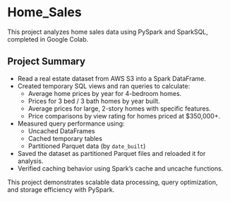 # Home_Sales

This project analyzes home sales data using PySpark and SparkSQL, completed in Google Colab.

## Project Summary

- Read a real estate dataset from AWS S3 into a Spark DataFrame.
- Created temporary SQL views and ran queries to calculate:
  - Average home prices by year for 4-bedroom homes.
  - Prices for 3 bed / 3 bath homes by year built.
  - Average prices for large, 2-story homes with specific features.
  - Price comparisons by view rating for homes priced at $350,000+.
- Measured query performance using:
  - Uncached DataFrames
  - Cached temporary tables
  - Partitioned Parquet data (by `date_built`)
- Saved the dataset as partitioned Parquet files and reloaded it for analysis.
- Verified caching behavior using Spark’s cache and uncache functions.

This project demonstrates scalable data processing, query optimization, and storage efficiency with PySpark.
